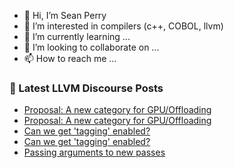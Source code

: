 - 👋 Hi, I’m Sean Perry
- 👀 I’m interested in compilers (c++, COBOL, llvm)
- 🌱 I’m currently learning ...
- 💞️ I’m looking to collaborate on ...
- 📫 How to reach me ...

<!---
s66perry/s66perry is a ✨ special ✨ repository because its `README.md` (this file) appears on your GitHub profile.
You can click the Preview link to take a look at your changes.
--->
### 📕 Latest LLVM Discourse Posts

<!-- DISCOURSE-LLVM:START -->
- [Proposal: A new category for GPU/Offloading](https://llvm.discourse.group/t/proposal-a-new-category-for-gpu-offloading/5762/6)
- [Proposal: A new category for GPU/Offloading](https://llvm.discourse.group/t/proposal-a-new-category-for-gpu-offloading/5762/5)
- [Can we get &#39;tagging&#39; enabled?](https://llvm.discourse.group/t/can-we-get-tagging-enabled/5296/9)
- [Can we get &#39;tagging&#39; enabled?](https://llvm.discourse.group/t/can-we-get-tagging-enabled/5296/8)
- [Passing arguments to new passes](https://llvm.discourse.group/t/passing-arguments-to-new-passes/5799/1)
<!-- DISCOURSE-LLVM:END -->
